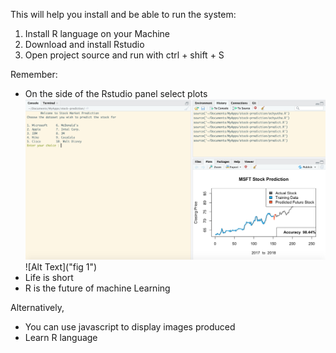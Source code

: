 This will help you install and be able to run the system:

1. Install R language on your Machine
2. Download and install Rstudio
3. Open project source and run with ctrl + shift + S

Remember:
* On the side of the Rstudio panel select plots
![Stock Predict](/stock.png)
![Alt Text]("fig 1")
* Life is short
* R is the future of machine Learning

Alternatively,

* You can use javascript to display images produced
* Learn R language
